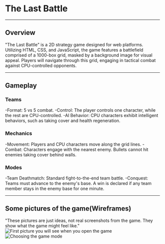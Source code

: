 # The Last Battle
***
## Overview
"The Last Battle" is a 2D strategy game designed for web platforms. Utilizing HTML, CSS, and JavaScript, the game features a battlefield comprised of a 1000-box grid, masked by a background image for visual appeal. Players will navigate through this grid, engaging in tactical combat against CPU-controlled opponents.
***
## Gameplay
### Teams
-Format: 5 vs 5 combat.
-Control: The player controls one character, while the rest are CPU-controlled.
-AI Behavior: CPU characters exhibit intelligent behaviors, such as taking cover and health regeneration.
### Mechanics
-Movement: Players and CPU characters move along the grid lines.
-Combat: Characters engage with the nearest enemy. Bullets cannot hit enemies taking cover behind walls.
### Modes
-Team Deathmatch: Standard fight-to-the-end team battle.
-Conquest: Teams must advance to the enemy's base. A win is declared if any team member stays in the enemy base for one minute.
***
## Some pictures of the game(Wireframes)
"These pictures are just ideas, not real screenshots from the game. They show what the game might feel like."
![First picture you will see when you open the game](https://trello.com/1/cards/65a84ccb81eff5e7748e9a33/attachments/65a84e798c6262a1d85bf931/download/PHOTO-2024-01-17-23-53-08.jpg)
![Choosing the game mode](https://trello.com/1/cards/65a84ccb81eff5e7748e9a33/attachments/65a84e64239fde1f6ad5e843/download/Frame_8.png)
